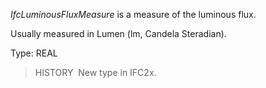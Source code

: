 _IfcLuminousFluxMeasure_ is a measure of the luminous flux.

Usually measured in Lumen (lm, Candela Steradian).

Type: REAL

> HISTORY&nbsp; New type in IFC2x.

